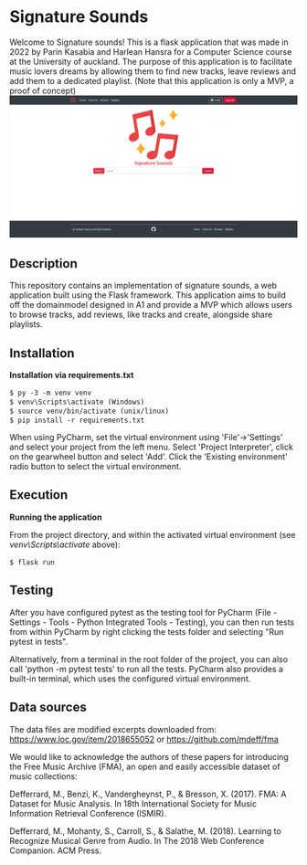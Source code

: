 # Signature Sounds
Welcome to Signature sounds! This is a flask application that was made in 2022 by Parin Kasabia and Harlean Hansra for a Computer Science course at the University of auckland. The purpose of this application is to facilitate music lovers dreams by allowing them to find new tracks, leave reviews and add them to a dedicated playlist. (Note that this application is only a MVP, a proof of concept)
![Signature Sound](demo.gif)

## Description

This repository contains an implementation of signature sounds, a web application built using the Flask framework. This application aims to build off the domainmodel designed in A1 and provide a MVP which allows users to browse tracks, add reviews, like tracks and create, alongside share playlists. 

## Installation

**Installation via requirements.txt**

```shell
$ py -3 -m venv venv
$ venv\Scripts\activate (Windows)
$ source venv/bin/activate (unix/linux)
$ pip install -r requirements.txt
```

When using PyCharm, set the virtual environment using 'File'->'Settings' and select your project from the left menu. Select 'Project Interpreter', click on the gearwheel button and select 'Add'. Click the 'Existing environment' radio button to select the virtual environment. 

## Execution

**Running the application**

From the project directory, and within the activated virtual environment (see *venv\Scripts\activate* above):

````shell
$ flask run
```` 


## Testing

After you have configured pytest as the testing tool for PyCharm (File - Settings - Tools - Python Integrated Tools - Testing), you can then run tests from within PyCharm by right clicking the tests folder and selecting "Run pytest in tests".

Alternatively, from a terminal in the root folder of the project, you can also call 'python -m pytest tests' to run all the tests. PyCharm also provides a built-in terminal, which uses the configured virtual environment. 

 
## Data sources

The data files are modified excerpts downloaded from:
https://www.loc.gov/item/2018655052  or
https://github.com/mdeff/fma 

We would like to acknowledge the authors of these papers for introducing the Free Music Archive (FMA), an open and easily accessible dataset of music collections: 

Defferrard, M., Benzi, K., Vandergheynst, P., & Bresson, X. (2017). FMA: A Dataset for Music Analysis. In 18th International Society for Music Information Retrieval Conference (ISMIR).

Defferrard, M., Mohanty, S., Carroll, S., & Salathe, M. (2018). Learning to Recognize Musical Genre from Audio. In The 2018 Web Conference Companion. ACM Press.
